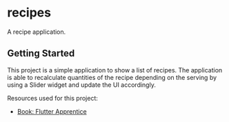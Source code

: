 # recipes

A recipe application.

## Getting Started

This project is a simple application to show a list of recipes. The application is able to recalculate quantities of the recipe depending on the serving by using a Slider widget and update the UI accordingly.

Resources used for this project:

- [Book: Flutter Apprentice](https://www.raywenderlich.com/books/flutter-apprentice/v2.0/chapters/2-hello-flutter)

